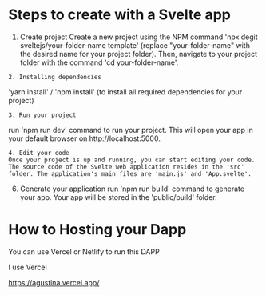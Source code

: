 # Steps to create with a Svelte app

1. Create project
Create a new project using the NPM command 'npx degit sveltejs/your-folder-name template' (replace "your-folder-name" with the desired name for your project folder). Then, navigate to your project folder with the command 'cd your-folder-name'.

```
2. Installing dependencies

```
'yarn install' / 'npm install' 
(to install all required dependencies for your project)
```
3. Run your project

```
run 'npm run dev' command to run your project.
This will open your app in your default browser on http://localhost:5000.

```
4. Edit your code
Once your project is up and running, you can start editing your code. The source code of the Svelte web application resides in the 'src' folder. The application's main files are 'main.js' and 'App.svelte'.

```
6. Generate your application
run 'npm run build' command to generate your app.
Your app will be stored in the 'public/build' folder.


# How to Hosting your Dapp

You can use Vercel or Netlify to run this DAPP

I use Vercel

https://agustina.vercel.app/

